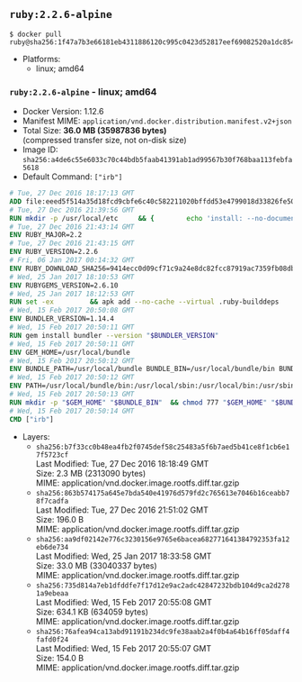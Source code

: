 ## `ruby:2.2.6-alpine`

```console
$ docker pull ruby@sha256:1f47a7b3e66181eb4311886120c995c0423d52817eef69082520a1dc85424443
```

-	Platforms:
	-	linux; amd64

### `ruby:2.2.6-alpine` - linux; amd64

-	Docker Version: 1.12.6
-	Manifest MIME: `application/vnd.docker.distribution.manifest.v2+json`
-	Total Size: **36.0 MB (35987836 bytes)**  
	(compressed transfer size, not on-disk size)
-	Image ID: `sha256:a4de6c55e6033c70c44bdb5faab41391ab1ad99567b30f768baa113febfa5618`
-	Default Command: `["irb"]`

```dockerfile
# Tue, 27 Dec 2016 18:17:13 GMT
ADD file:eeed5f514a35d18fcd9cbfe6c40c582211020bffdd53e4799018d33826fe5067 in / 
# Tue, 27 Dec 2016 21:39:56 GMT
RUN mkdir -p /usr/local/etc 	&& { 		echo 'install: --no-document'; 		echo 'update: --no-document'; 	} >> /usr/local/etc/gemrc
# Tue, 27 Dec 2016 21:43:14 GMT
ENV RUBY_MAJOR=2.2
# Tue, 27 Dec 2016 21:43:15 GMT
ENV RUBY_VERSION=2.2.6
# Fri, 06 Jan 2017 00:14:32 GMT
ENV RUBY_DOWNLOAD_SHA256=9414ecc0d09cf71c9a24e8dc82fcc87919ac7359fb08db2791d6c32bfd157339
# Wed, 25 Jan 2017 18:10:53 GMT
ENV RUBYGEMS_VERSION=2.6.10
# Wed, 25 Jan 2017 18:12:53 GMT
RUN set -ex 		&& apk add --no-cache --virtual .ruby-builddeps 		autoconf 		bison 		bzip2 		bzip2-dev 		ca-certificates 		coreutils 		gcc 		gdbm-dev 		glib-dev 		libc-dev 		libffi-dev 		libxml2-dev 		libxslt-dev 		linux-headers 		make 		ncurses-dev 		openssl 		openssl-dev 		procps 		readline-dev 		ruby 		tar 		yaml-dev 		zlib-dev 		xz 		&& wget -O ruby.tar.xz "https://cache.ruby-lang.org/pub/ruby/${RUBY_MAJOR%-rc}/ruby-$RUBY_VERSION.tar.xz" 	&& echo "$RUBY_DOWNLOAD_SHA256 *ruby.tar.xz" | sha256sum -c - 		&& mkdir -p /usr/src/ruby 	&& tar -xJf ruby.tar.xz -C /usr/src/ruby --strip-components=1 	&& rm ruby.tar.xz 		&& cd /usr/src/ruby 		&& { 		echo '#define ENABLE_PATH_CHECK 0'; 		echo; 		cat file.c; 	} > file.c.new 	&& mv file.c.new file.c 		&& autoconf 	&& ac_cv_func_isnan=yes ac_cv_func_isinf=yes 		./configure --disable-install-doc --enable-shared 	&& make -j"$(getconf _NPROCESSORS_ONLN)" 	&& make install 		&& runDeps="$( 		scanelf --needed --nobanner --recursive /usr/local 			| awk '{ gsub(/,/, "\nso:", $2); print "so:" $2 }' 			| sort -u 			| xargs -r apk info --installed 			| sort -u 	)" 	&& apk add --virtual .ruby-rundeps $runDeps 		bzip2 		ca-certificates 		libffi-dev 		openssl-dev 		yaml-dev 		procps 		zlib-dev 	&& apk del .ruby-builddeps 	&& cd / 	&& rm -r /usr/src/ruby 		&& gem update --system "$RUBYGEMS_VERSION"
# Wed, 15 Feb 2017 20:50:08 GMT
ENV BUNDLER_VERSION=1.14.4
# Wed, 15 Feb 2017 20:50:11 GMT
RUN gem install bundler --version "$BUNDLER_VERSION"
# Wed, 15 Feb 2017 20:50:11 GMT
ENV GEM_HOME=/usr/local/bundle
# Wed, 15 Feb 2017 20:50:12 GMT
ENV BUNDLE_PATH=/usr/local/bundle BUNDLE_BIN=/usr/local/bundle/bin BUNDLE_SILENCE_ROOT_WARNING=1 BUNDLE_APP_CONFIG=/usr/local/bundle
# Wed, 15 Feb 2017 20:50:12 GMT
ENV PATH=/usr/local/bundle/bin:/usr/local/sbin:/usr/local/bin:/usr/sbin:/usr/bin:/sbin:/bin
# Wed, 15 Feb 2017 20:50:13 GMT
RUN mkdir -p "$GEM_HOME" "$BUNDLE_BIN" 	&& chmod 777 "$GEM_HOME" "$BUNDLE_BIN"
# Wed, 15 Feb 2017 20:50:14 GMT
CMD ["irb"]
```

-	Layers:
	-	`sha256:b7f33cc0b48ea4fb2f0745def58c25483a5f6b7aed5b41ce8f1cb6e17f5723cf`  
		Last Modified: Tue, 27 Dec 2016 18:18:49 GMT  
		Size: 2.3 MB (2313090 bytes)  
		MIME: application/vnd.docker.image.rootfs.diff.tar.gzip
	-	`sha256:863b574175a645e7bda540e41976d579fd2c765613e7046b16ceabb78f7cadfa`  
		Last Modified: Tue, 27 Dec 2016 21:51:02 GMT  
		Size: 196.0 B  
		MIME: application/vnd.docker.image.rootfs.diff.tar.gzip
	-	`sha256:aa9df02142e776c3230156e9765e6bacea682771641384792353fa12eb6de734`  
		Last Modified: Wed, 25 Jan 2017 18:33:58 GMT  
		Size: 33.0 MB (33040337 bytes)  
		MIME: application/vnd.docker.image.rootfs.diff.tar.gzip
	-	`sha256:735d814a7eb1dfddfe7f17d12e9ac2adc42847232bdb104d9ca2d2781a9ebeaa`  
		Last Modified: Wed, 15 Feb 2017 20:55:08 GMT  
		Size: 634.1 KB (634059 bytes)  
		MIME: application/vnd.docker.image.rootfs.diff.tar.gzip
	-	`sha256:76afea94ca13abd91191b234dc9fe38aab2a4f0b4a64b16ff05daff4fafd0f24`  
		Last Modified: Wed, 15 Feb 2017 20:55:07 GMT  
		Size: 154.0 B  
		MIME: application/vnd.docker.image.rootfs.diff.tar.gzip
